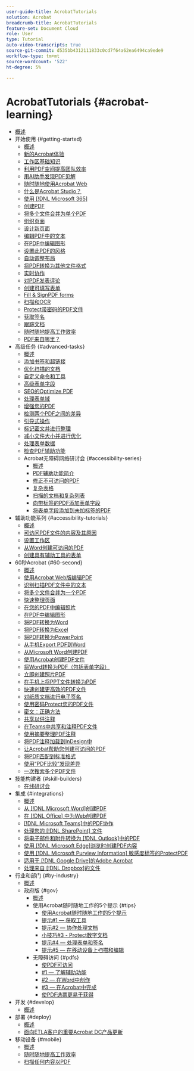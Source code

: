 ```yaml
---
user-guide-title: AcrobatTutorials
solution: Acrobat
breadcrumb-title: AcrobatTutorials
feature-set: Document Cloud
role: User
type: Tutorial
auto-video-transcripts: true
source-git-commit: d535bb4312111833c0cd7f64a62ea6494ca9ede9
workflow-type: tm+mt
source-wordcount: '522'
ht-degree: 5%

---
```



# AcrobatTutorials {#acrobat-learning}

+ [概述](overview.md)
+ 开始使用 {#getting-started}
   + [概述](getting-started/getting-started-overview.md)
   + [新的Acrobat体验](getting-started/new-workspace.md)
   + [工作区基础知识](getting-started/get-to-know-the-acrobat-dc-interface.md)
   + [利用PDF空间提高团队效率](getting-started/pdf-spaces-legal.md)
   + [用AI助手发现PDF见解](getting-started/ai-assistant.md)
   + [随时随地使用Acrobat Web](getting-started/acrobatweb.md)
   + [什么是Acrobat Studio？](getting-started/acrobat-studio.md)
   + [使用 [!DNL Microsoft 365]](https://experienceleague.adobe.com/docs/document-cloud-learn/acrobat-learning/integrations/integrate-overview.html#microsoft)
   + [创建PDF](getting-started/create-pdf.md)
   + [将多个文件合并为单个PDF](getting-started/combine-to-pdf.md)
   + [组织页面](getting-started/organize.md)
   + [设计新页面](getting-started/add-custom-page.md)
   + [编辑PDF中的文本](getting-started/edit-pdf.md)
   + [在PDF中编辑图形](getting-started/edit-graphics.md)
   + [设置此PDF的风格](getting-started/stylize-this-pdf.md)
   + [自动调整布局](getting-started/auto-adjust-layout.md)
   + [将PDF转换为其他文件格式](getting-started/export-pdf.md)
   + [实时协作](getting-started/collaborate.md)
   + [对PDF发表评论](getting-started/comment-on-pdf-files.md)
   + [创建可填写表单](getting-started/create-fillable-forms.md)
   + [Fill &amp; SignPDF forms](getting-started/fill-and-sign.md)
   + [扫描和OCR](getting-started/scan-and-ocr.md)
   + [Protect带密码的PDF文件](getting-started/password-protect.md)
   + [获取签名](getting-started/signatures.md)
   + [跟踪文档](getting-started/track.md)
   + [随时随地提高工作效率](getting-started/productivity.md)
   + [PDF来自哪里？](getting-started/where-do-pdfs-come-from.md)
+ 高级任务 {#advanced-tasks}
   + [概述](advanced-tasks/advanced-tasks-overview.md)
   + [添加书签和超链接](advanced-tasks/bookmarks.md)
   + [优化扫描的文档](advanced-tasks/optimizescan.md)
   + [自定义命令和工具](advanced-tasks/custom.md)
   + [高级表单字段](advanced-tasks/advancedforms.md)
   + [SEO的Optimize PDF](advanced-tasks/optimizeseo.md)
   + [处理表单域](advanced-tasks/workforms.md)
   + [增强您的PDF](advanced-tasks/enhance.md)
   + [检测两个PDF之间的差异](advanced-tasks/compare.md)
   + [引导式操作](advanced-tasks/action.md)
   + [标记密文并进行整理](advanced-tasks/redact.md)
   + [减小文件大小并进行优化](advanced-tasks/reduce.md)
   + [处理表单数据](advanced-tasks/formdata.md)
   + [检查PDF辅助功能](advanced-tasks/accessibility.md)
   + Acrobat无障碍网络研讨会 {#accessibility-series}
      + [概述](advanced-tasks/accessibility-series.md)
      + [PDF辅助功能简介](advanced-tasks/accessibilitysession1.md)
      + [修正不可访问的PDF](advanced-tasks/accessibilitysession2.md)
      + [复杂表格](advanced-tasks/accessibilitysession3.md)
      + [扫描的文档和复杂列表](advanced-tasks/accessibilitysession4.md)
      + [向带标签的PDF添加表单字段](advanced-tasks/accessibilitysession5.md)
      + [将表单字段添加到未加标签的PDF](advanced-tasks/accessibilitysession6.md)
+ 辅助功能系列 {#accessibility-tutorials}
   + [概述](accessibility-series/accessibility-overview.md)
   + [可访问PDF文件的内容及其原因](accessibility-series/what-why-accessible-pdf.md)
   + [设置工作区](accessibility-series/set-up-workspace.md)
   + [从Word创建可访问的PDF](accessibility-series/create-accessible-from-word.md)
   + [创建具有辅助工具的表单](accessibility-series/create-accessible-forms.md)
+ 60秒Acrobat {#60-second}
   + [概述](60-second/60-second-overview.md)
   + [使用Acrobat Web版编辑PDF](60-second/edit.md)
   + [识别扫描PDF文件中的文本](60-second/textrecognition.md)
   + [将多个文件合并为一个PDF](60-second/combine-to-one-pdf.md)
   + [快速整理页面](60-second/organize.md)
   + [在您的PDF中编辑照片](60-second/editphoto.md)
   + [在PDF中编辑图形](60-second/editgraphic.md)
   + [将PDF转换为Word](60-second/convert-pdf-word.md)
   + [将PDF转换为Excel](60-second/convert-pdf-excel.md)
   + [将PDF转换为PowerPoint](60-second/convert-pdf-powerpoint.md)
   + [从手机Export PDF到Word](60-second/exportwordphone.md)
   + [从Microsoft Word创建PDF](60-second/word-to-pdf.md)
   + [使用Acrobat创建PDF文件](60-second/create-from-acrobat.md)
   + [将Word转换为PDF（包括表单字段）](60-second/wordform.md)
   + [立即创建照片PDF](60-second/photo.md)
   + [在手机上将PPT文件转换为PDF](60-second/phone.md)
   + [快速创建更高效的PDF文件](60-second/optimize.md)
   + [对纸质文档进行电子签名](60-second/sign.md)
   + [使用密码Protect您的PDF文件](60-second/protect.md)
   + [密文：正确方法](60-second/redaction.md)
   + [共享以供注释](60-second/share-comment.md)
   + [在Teams中共享和注释PDF文件](60-second/share-comment-teams.md)
   + [使用摘要整理PDF注释](60-second/summarize-comments.md)
   + [将PDF注释加载到InDesign中](60-second/indesign.md)
   + [让Acrobat帮助您创建可访问的PDF](60-second/accessible.md)
   + [将PDF匹配到标准格式](60-second/conform.md)
   + [使用“PDF比较”发现差异](60-second/compare.md)
   + [一次搜索多个PDF文件](60-second/search.md)
+ 技能构建者 {#skill-builders}
   + [在线研讨会](skill-builder/skill-builder-webinars.md)
+ 集成 {#integrations}
   + [概述](integrate/integrate-overview.md)
   + [从 [!DNL Microsoft Word]创建PDF](integrate/createfromword.md)
   + [在 [!DNL Office] 中为Web创建PDF](integrate/createofficeweb.md)
   + [ [!DNL Microsoft Teams]中的PDF协作](integrate/acrobatandteams.md)
   + [处理您的 [!DNL SharePoint] 文件](integrate/acrobatandsp.md)
   + [将电子邮件和附件转换为 [!DNL Outlook]中的PDF](integrate/outlook.md)
   + [使用 [!DNL Microsoft Edge]浏览时创建PDF内容](integrate/edge.md)
   + [使用 [!DNL Microsoft Purview Information] 敏感度标签的ProtectPDF](integrate/microsoftsensitivitylabels.md)
   + [适用于 [!DNL Google Drive]的Adobe Acrobat](integrate/acrobatandgoogle.md)
   + [处理来自 [!DNL Dropbox]的文件](integrate/acrobat-dropbox.md)
+ 行业和部门 {#by-industry}
   + [概述](industry/industry-overview.md)
   + 政府版 {#gov}
      + [概述](industry/gov/gov-overview.md)
      + 使用Acrobat随时随地工作的5个提示 {#tips}
         + [使用Acrobat随时随地工作的5个提示](industry/gov/5-tips-for-working-anywhere-with-acrobat-dc-for-government.md)
         + [提示#1 — 获取工具](industry/gov/get-your-tools.md)
         + [提示#2 — 协作处理文档](industry/gov/collaborate-on-documents.md)
         + [小技巧#3 - Protect数字文档](industry/gov/protect-digital-documents.md)
         + [提示#4 — 处理表单和签名](industry/gov/work-with-forms-and-signatures.md)
         + [提示#5 — 在移动设备上扫描和编辑](industry/gov/scan-and-edit-on-mobile.md)
      + 无障碍访问 {#pdfs}
         + [使PDF可访问](industry/gov/making-pdfs-accessible.md)
         + [#1 — 了解辅助功能](industry/gov/understanding-accessibility.md)
         + [#2 — 在Word中创作](industry/gov/authoring-in-word.md)
         + [#3 — 在Acrobat中完成](industry/gov/finishing-in-acrobat.md)
         + [使PDF选票更易于获得](industry/gov/making-pdf-ballots-accessible.md)
+ 开发 {#develop}
   + [概述](develop/develop-overview.md)
+ 部署 {#deploy}
   + [概述](deploy/deploy-overview.md)
   + [面向ETLA客户的重要Acrobat DC产品更新](deploy/signentitlementchanges.md)
+ 移动设备 {#mobile}
   + [概述](mobile/mobile-overview.md)
   + [随时随地提高工作效率](https://experienceleague.adobe.com/docs/document-cloud-learn/acrobat-learning/getting-started/productivity.html)
   + [扫描任何内容以PDF](mobile/scan-mobile-app.md)
